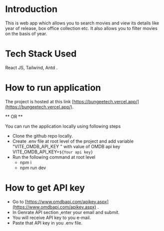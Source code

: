 # Introduction

This is web app which allows you to search movies and view its details like year of release, box office collection etc.
It also allows you to filter movies on the basis of year.

# Tech Stack Used

React JS, Tailwind, Antd .


# How to run application

The project is hosted at this link [https://bungeetech.vercel.app/](https://bungeetech.vercel.app/).

** OR **

You can run the application locally using following steps
- Clone the github repo locally.
- Create .env file at root level of the project and add variable "VITE_OMDB_API_KEY " with value of OMDB api key
        VITE_OMDB_API_KEY=`${Your api key}`
- Run the following command at root level
    - npm i
    - npm run dev


# How to get API key
- Go to [https://www.omdbapi.com/apikey.aspx](https://www.omdbapi.com/apikey.aspx) .
- In Genrate API section ,enter your email and submit.
- You will receive API key to you e-mail.
- Paste that API key in you .env file.